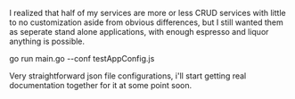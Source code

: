 I realized that half of my services are more or less CRUD services with little to no customization aside from obvious differences, but I still wanted them as seperate stand alone applications, with enough espresso and liquor anything is possible.

go run main.go --conf testAppConfig.js

Very straightforward json file configurations, i'll start getting real documentation together for it at some point soon. 
